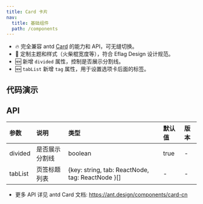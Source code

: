 ```yaml
---
title: Card 卡片
nav:
  title: 基础组件
  path: /components
---
```


- 🔥 完全兼容 antd [Card](https://ant.design/components/card-cn) 的能力和 API，可无缝切换。
- 💄 定制主题和样式（火柴棍宽度等），符合 Eflag Design 设计规范。
- 🆕 新增 `divided` 属性，控制是否展示分割线。
- 🆕 `tabList` 新增 `tag` 属性，用于设置选项卡后面的标签。

## 代码演示

<code src="./demo/basic.tsx" title="典型卡片" description="包含标题、内容、操作区域。"></code>

<code src="./demo/no-divider.tsx" title="无分割线" description="去掉卡片头部和内容区的分割线。"></code>

<code src="./demo/tabs.tsx" title="带页签的卡片" description="页签可设置选项卡后面的标签。"></code>

## API

| 参数    | 说明           | 类型                                             | 默认值 | 版本 |
| :------ | :------------- | :----------------------------------------------- | :----- | :--- |
| divided | 是否展示分割线 | boolean                                          | true   | -    |
| tabList | 页签标题列表   | {key: string, tab: ReactNode, tag: ReactNode }[] | -      | -    |

- 更多 API 详见 antd Card 文档: https://ant.design/components/card-cn
